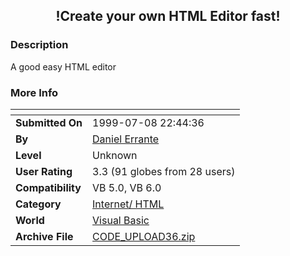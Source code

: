 ﻿<div align="center">

## \!Create your own HTML Editor fast\!


</div>

### Description

A good easy HTML editor
 
### More Info
 


<span>             |<span>
---                |---
**Submitted On**   |1999-07-08 22:44:36
**By**             |[Daniel Errante](https://github.com/Planet-Source-Code/PSCIndex/blob/master/ByAuthor/daniel-errante.md)
**Level**          |Unknown
**User Rating**    |3.3 (91 globes from 28 users)
**Compatibility**  |VB 5\.0, VB 6\.0
**Category**       |[Internet/ HTML](https://github.com/Planet-Source-Code/PSCIndex/blob/master/ByCategory/internet-html__1-34.md)
**World**          |[Visual Basic](https://github.com/Planet-Source-Code/PSCIndex/blob/master/ByWorld/visual-basic.md)
**Archive File**   |[CODE\_UPLOAD36\.zip](https://github.com/Planet-Source-Code/daniel-errante-create-your-own-html-editor-fast__1-2391/archive/master.zip)








